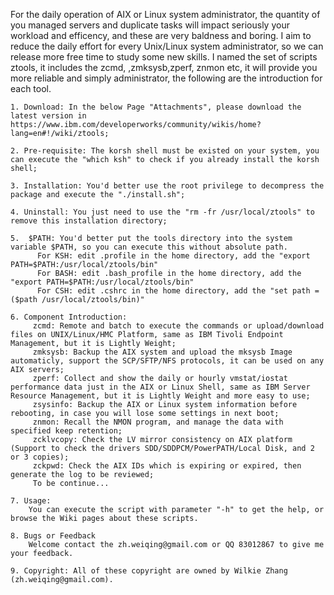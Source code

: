 For the daily operation of AIX or Linux system administrator, the quantity of you managed servers and duplicate tasks will impact seriously your workload and efficency, and these are very baldness and boring. I aim to reduce the daily effort for every Unix/Linux system administrator, so we can release more free time to study some new skills. I named the set of scripts ztools, it includes the zcmd, ,zmksysb,zperf, znmon etc, it will provide you more reliable and simply administrator, the following are the introduction for each tool.

    1. Download: In the below Page "Attachments", please download the latest version in https://www.ibm.com/developerworks/community/wikis/home?lang=en#!/wiki/ztools;

    2. Pre-requisite: The korsh shell must be existed on your system, you can execute the "which ksh" to check if you already install the korsh shell;

    3. Installation: You'd better use the root privilege to decompress the package and execute the "./install.sh";

    4. Uninstall: You just need to use the "rm -fr /usr/local/ztools" to remove this installation directory;
    
    5.  $PATH: You'd better put the tools directory into the system variable $PATH, so you can execute this without absolute path.
          For KSH: edit .profile in the home directory, add the "export PATH=$PATH:/usr/local/ztools/bin"
          For BASH: edit .bash_profile in the home directory, add the "export PATH=$PATH:/usr/local/ztools/bin"
          For CSH: edit .cshrc in the home directory, add the "set path = ($path /usr/local/ztools/bin)"

    6. Component Introduction:
         zcmd: Remote and batch to execute the commands or upload/download files on UNIX/Linux/HMC Platform, same as IBM Tivoli Endpoint Management, but it is Lightly Weight;
         zmksysb: Backup the AIX system and upload the mksysb Image automaticly, support the SCP/SFTP/NFS protocols, it can be used on any AIX servers;
         zperf: Collect and show the daily or hourly vmstat/iostat performance data just in the AIX or Linux Shell, same as IBM Server Resource Management, but it is Lightly Weight and more easy to use;
         zsysinfo: Backup the AIX or Linux system information before rebooting, in case you will lose some settings in next boot;
         znmon: Recall the NMON program, and manage the data with specified keep retention;
         zcklvcopy: Check the LV mirror consistency on AIX platform (Support to check the drivers SDD/SDDPCM/PowerPATH/Local Disk, and 2 or 3 copies);
         zckpwd: Check the AIX IDs which is expiring or expired, then generate the log to be reviewed;
         To be continue...

    7. Usage:
        You can execute the script with parameter "-h" to get the help, or browse the Wiki pages about these scripts.

    8. Bugs or Feedback
        Welcome contact the zh.weiqing@gmail.com or QQ 83012867 to give me your feedback.

    9. Copyright: All of these copyright are owned by Wilkie Zhang (zh.weiqing@gmail.com).
